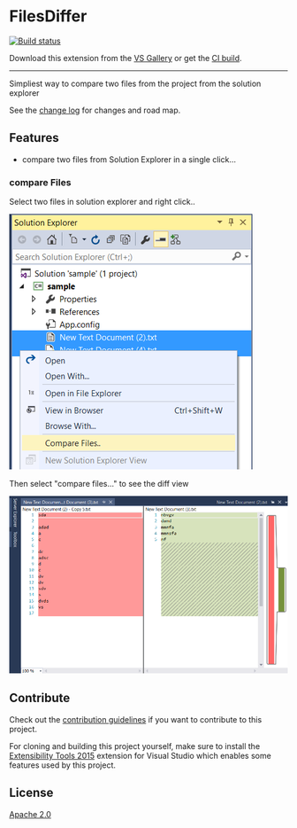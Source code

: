 # FilesDiffer

[![Build status](https://ci.appveyor.com/api/projects/status/c8cljlkg8n93det0?svg=true)](https://ci.appveyor.com/project/prabhu09/filesdiffer)


<!-- Update the VS Gallery link after you upload the VSIX-->
Download this extension from the [VS Gallery](https://visualstudiogallery.msdn.microsoft.com/[GuidFromGallery])
or get the [CI build](http://vsixgallery.com/extension/33f7d7d-a4ab-4d76-a739-62e32893d24c/).

---------------------------------------

Simpliest way to compare two files from the project from the solution explorer

See the [change log](CHANGELOG.md) for changes and road map.

## Features

- compare two files from Solution Explorer in a single click...

### compare Files
Select two files in solution explorer and right click..

![Context Menu](pics/select.png)

Then select "compare files..." to see the diff view 

![Diff View](pics/compare.png)

## Contribute
Check out the [contribution guidelines](CONTRIBUTING.md)
if you want to contribute to this project.

For cloning and building this project yourself, make sure
to install the
[Extensibility Tools 2015](https://visualstudiogallery.msdn.microsoft.com/ab39a092-1343-46e2-b0f1-6a3f91155aa6)
extension for Visual Studio which enables some features
used by this project.

## License
[Apache 2.0](LICENSE)